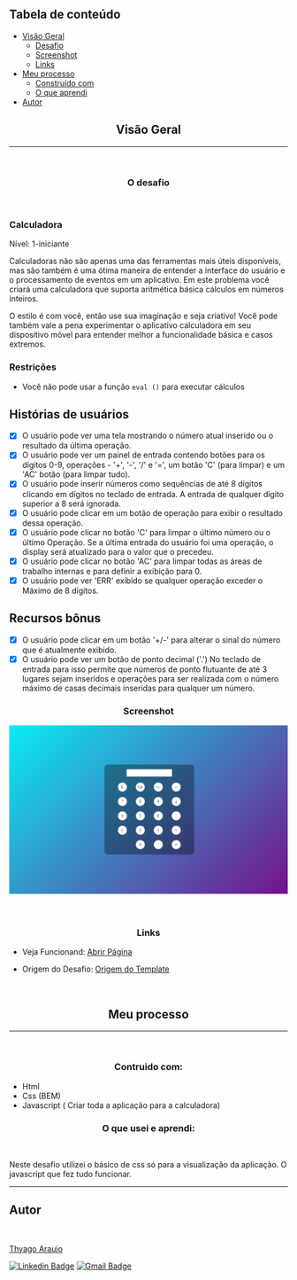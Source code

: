 <h2> Tabela de conteúdo </h2>

-  [Visão Geral](#visão-geral)
   -  [Desafio](#desafio)
   -  [Screenshot](#screenshot)
   -  [Links](#links)
-  [Meu processo](#meu-processo)
   -  [Construído com](#build-with)
   -  [O que aprendi](#o-que-aprendi)
-  [Autor](#autor)

<h2 id="visão-geral" align="center"> Visão Geral </h2>

---

<br>
<h3 id="desafio" align="center">O desafio </h3>
<br>
<h3>Calculadora</h3>
<p>

Nível: 1-iniciante

Calculadoras não são apenas uma das ferramentas mais úteis disponíveis, mas são
também é uma ótima maneira de entender a interface do usuário e o processamento de eventos em um aplicativo. Em
este problema você criará uma calculadora que suporta aritmética básica
cálculos em números inteiros.

O estilo é com você, então use sua imaginação e seja criativo! Você pode
também vale a pena experimentar o aplicativo calculadora em seu
dispositivo móvel para entender melhor a funcionalidade básica e casos extremos.

### Restrições

-  Você não pode usar a função `eval ()` para executar cálculos

## Histórias de usuários

-  [x] O usuário pode ver uma tela mostrando o número atual inserido ou o
       resultado da última operação.
-  [x] O usuário pode ver um painel de entrada contendo botões para os dígitos 0-9,
       operações - '+', '-', '/' e '=', um botão 'C' (para limpar) e um 'AC'
       botão (para limpar tudo).
-  [x] O usuário pode inserir números como sequências de até 8 dígitos clicando em
       dígitos no teclado de entrada. A entrada de qualquer dígito superior a 8 será ignorada.
-  [x] O usuário pode clicar em um botão de operação para exibir o resultado dessa
       operação.
-  [x] O usuário pode clicar no botão 'C' para limpar o último número ou o último
       Operação. Se a última entrada do usuário foi uma operação, o display será
       atualizado para o valor que o precedeu.
-  [x] O usuário pode clicar no botão 'AC' para limpar todas as áreas de trabalho internas e
       para definir a exibição para 0.
-  [x] O usuário pode ver 'ERR' exibido se qualquer operação exceder o
       Máximo de 8 dígitos.

## Recursos bônus

-  [x] O usuário pode clicar em um botão '+/-' para alterar o sinal do número que é
       atualmente exibido.
-  [x] O usuário pode ver um botão de ponto decimal ('.') No teclado de entrada para isso
    permite que números de ponto flutuante de até 3 lugares sejam inseridos e operações para
    ser realizada com o número máximo de casas decimais inseridas para qualquer um
    número.
</p>

<h3 id="screenshot" align="center"> Screenshot </h3>
<div align="center">
<img src="./readme/web.PNG" max-width="750px">
</div>
<br>
<br>

<h3 id="links" align="center"> Links </h3>

-  Veja Funcionand: [Abrir Página](https://thyagoaraujom.github.io/Praticando-templates/iniciante/Calculadora/index.html)

-  Origem do Desafio: [Origem do Template](https://github.com/florinpop17/app-ideas)

<br>

<h2 id="meu-processo" align="center"> Meu processo </h2>

---

<br>
<h3 id="build-with" align="center"> Contruido com: </h3>

-  Html
-  Css (BEM)
-  Javascript ( Criar toda a aplicação para a calculadora)

<h3 id="o-que-aprendi" align="center"> O que usei e aprendi: </h3>
<br>
<p>
Neste desafio utilizei o básico de css só para a visualização da aplicação. O javascript que fez tudo funcionar.
</p>

---

<h2 id="autor">Autor</h2>

<a href="https://github.com/thyagoaraujom">
 <img style="border-radius: 50%;" src="https://avatars.githubusercontent.com/u/51569984" width="100px;" alt=""/>
</br>
<p> Thyago Araujo <p>
</a>

[![Linkedin Badge](https://img.shields.io/badge/-ThyagoAraujo-blue?style=flat-square&logo=Linkedin&logoColor=white&link=https://www.linkedin.com/in/thyago-araujo-m/)](https://www.linkedin.com/in/thyago-araujo-m/)
[![Gmail Badge](https://img.shields.io/badge/-thyagoaraujomotta@gmail.com-c14438?style=flat-square&logo=Gmail&logoColor=white&link=mailto:thyagoaraujomotta@gmail.com)](mailto:thyagoaraujomotta@gmail.com)
